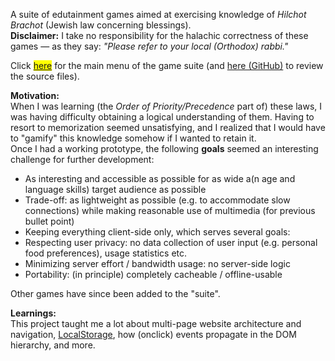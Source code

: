 <!-- **Summary:**  -->
A suite of edutainment games aimed at exercising knowledge of _Hilchot Brachot_ (Jewish law concerning blessings).  
**Disclaimer:** I take no responsibility for the halachic correctness of these games — as they say: _"Please refer to your local (Orthodox) rabbi."_  

Click <mark>[here](https://tuejoshua.github.io/hilchotBrachot)</mark> for the main menu of the game suite (and [here (GitHub)](https://github.com/tuejoshua/tuejoshua.github.io/tree/main/hilchotBrachot) to review the source files).

**Motivation:**  
When I was learning (the _Order of Priority/Precedence_ part of) these laws, I was having difficulty obtaining a logical understanding of them. Having to resort to memorization seemed unsatisfying, and I realized that I would have to "gamify" this knowledge somehow if I wanted to retain it.  
Once I had a working prototype, the following **goals** seemed an interesting challenge for further development:
- As interesting and accessible as possible for as wide a(n age and language skills) target audience as possible
- Trade-off: as lightweight as possible (e.g. to accommodate slow connections) while making reasonable use of multimedia (for previous bullet point)
- Keeping everything client-side only, which serves several goals:
 - Respecting user privacy: no data collection of user input (e.g. personal food preferences), usage statistics etc.
 - Minimizing server effort / bandwidth usage: no server-side logic
 - Portability: (in principle) completely cacheable / offline-usable  

Other games have since been added to the "suite".

**Learnings:**  
This project taught me a lot about multi-page website architecture and navigation, [LocalStorage](https://en.wikipedia.org/wiki/Web_storage), how (onclick) events propagate in the DOM hierarchy, and more.